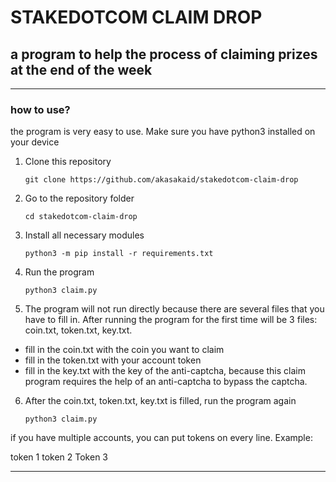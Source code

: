 # STAKEDOTCOM CLAIM DROP

## a program to help the process of claiming prizes at the end of the week
---
### how to use?
the program is very easy to use. Make sure you have python3 installed on your device

1. Clone this repository

    ```
    git clone https://github.com/akasakaid/stakedotcom-claim-drop
    ```

2. Go to the repository folder

    ```
    cd stakedotcom-claim-drop
    ```

3. Install all necessary modules

    ```
    python3 -m pip install -r requirements.txt
    ```

4. Run the program

    ```
    python3 claim.py
    ```

5. The program will not run directly because there are several files that you have to fill in. After running the program for the first time will be 3 files: coin.txt, token.txt, key.txt.

- fill in the coin.txt with the coin you want to claim
- fill in the token.txt with your account token
- fill in the key.txt with the key of the anti-captcha, because this claim program requires the help of an anti-captcha to bypass the captcha.

6. After the coin.txt, token.txt, key.txt is filled, run the program again

	```
	python3 claim.py
	```

if you have multiple accounts, you can put tokens on every line. Example:

token 1
token 2
Token 3

---

